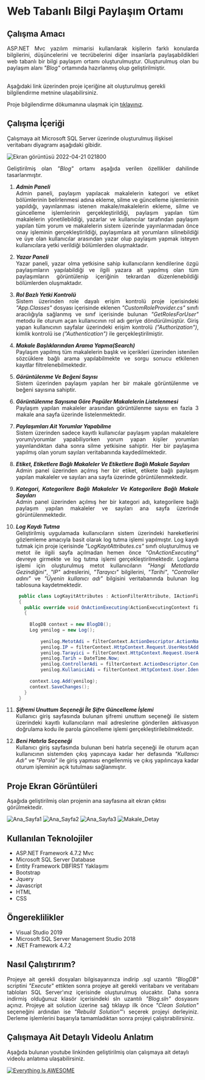 # Web Tabanlı Bilgi Paylaşım Ortamı 

## Çalışma Amacı

<div align="justify">
ASP.NET Mvc yazılım mimarisi kullanılarak kişilerin farklı konularda bilgilerini, düşüncelerini ve tecrübelerini 
diğer insanlarla paylaşabildikleri web tabanlı bir bilgi paylaşım ortamı oluşturulmuştur. Oluşturulmuş olan bu paylaşım
alanı <em>"Blog"</em> ortamında hazırlanmış olup geliştirilmiştir.
</div><br>

Aşağıdaki link üzerinden proje içeriğine ait oluşturulmuş gerekli bilgilendirme metnine ulaşabilirsiniz.

Proje bilgilendirme dökumanına ulaşmak için [tıklayınız](https://drive.google.com/file/d/1YF7qUJi86SV1ZCZwyLv2O3Euis7K2Auk/view?usp=sharing).

## Çalışma İçeriği

 Çalışmaya ait Microsoft SQL Server üzerinde oluşturulmuş ilişkisel veritabanı diyagramı aşağıdaki gibidir. 
 
![Ekran görüntüsü 2022-04-21 021800](https://user-images.githubusercontent.com/85406429/164340145-010ba288-a506-42fd-a04a-31bb88b8fee5.png)

 <div align="justify">
  
  Geliştirilmiş olan <em>"Blog"</em> ortamı aşağıda verilen özellikler dahilinde tasarlanmıştır.
  
  1. ***Admin Paneli*** <br>
  Admin paneli, paylaşım yapılacak makalelerin kategori ve etiket bölümlerinin belirlenmesi adına ekleme, silme ve güncelleme işlemlerinin yapıldığı, yayınlanması istenen makale/makalelerin ekleme, silme ve güncelleme işlemlerinin gerçekleştirildiği, paylaşım yapılan tüm makalelerin yönetilebildiği, yazarlar ve kullanıcılar tarafından paylaşım yapılan tüm yorum ve makalelerin sistem üzerinde yayınlanmadan önce onay işleminin gerçekleştirildiği, paylaşımlara ait yorumların silinebildiği ve üye olan kullanıcılar arasından yazar olup paylaşım yapmak isteyen kullanıcılara yetki verildiği bölümlerden oluşmaktadır.<br>

  2. ***Yazar Paneli*** <br>
  Yazar paneli, yazar olma yetkisine sahip kullanıcıların kendilerine özgü paylaşımların yapılabildiği ve ilgili yazara ait yapılmış olan tüm paylaşımların görüntülenip içeriğinin tekrardan düzenlenebildiği bölümlerden oluşmaktadır.<br>
 
  3. ***Rol Bazlı Yetki Kontrolü*** <br>
  Sistem üzerinden role dayalı erişim kontrolü proje içerisindeki <em>"App.Classes"</em> dosyası içerisinde eklenen <em>"CustomRoleProvider.cs"</em> sınıfı aracılığıyla sağlanmış ve sınıf içerisinde bulunan <em>"GetRolesForUser"</em> metodu ile oturum açan kullanıcının rol adı geriye döndürülmüştür. Giriş yapan kullanıcının sayfalar üzerindeki erişim kontrolü <em>("Authorization")</em>, kimlik kontrolü ise <em>("Authentication")</em> ile gerçekleştirilmiştir.
 
  4. ***Makale Başlıklarından Arama Yapma(Search)*** <br>
  Paylaşım yapılmış tüm makalelerin başlık ve içerikleri üzerinden istenilen sözcüklere bağlı arama yapılabilmekte ve sorgu sonucu etkilenen kayıtlar   filtrelenebilmektedir.
 
  5. ***Görüntülenme Ve Beğeni Sayısı*** <br>
  Sistem üzerinden paylaşım yapılan her bir makale görüntülenme ve beğeni sayısına sahiptir.
 
  6. ***Görüntülenme Sayısına Göre Popüler Makalelerin Listelenmesi*** <br>
  Paylaşım yapılan makaleler arasından görüntülenme sayısı en fazla 3 makale ana sayfa üzerinde listelenmektedir.
 
  7. ***Paylaşımları Ait Yorumlar Yapabilme*** <br>
  Sistem üzerinden sadece kayıtlı kullanıcılar paylaşım yapılan makalelere yorum/yorumlar yapabiliyorken yorum yapan kişiler yorumları yayınlandıktan daha sonra   silme yetkisine sahiptir. Her bir paylaşıma yapılmış olan yorum sayıları veritabanında kaydedilmektedir.
 
  8. ***Etiket, Etiketlere Bağlı Makaleler Ve Etiketlere Bağlı Makale Sayıları*** <br>
  Admin panel üzerinden açılmış her bir etiket, etikete bağlı paylaşım yapılan makaleler ve sayıları ana sayfa üzerinde görüntülenmektedir.
 
  9. ***Kategori, Kategorilere Bağlı Makaleler Ve Kategorilere Bağlı Makale Sayıları*** <br>
  Admin panel üzerinden açılmış her bir kategori adı, kategorilere bağlı paylaşım yapılan makaleler ve sayıları ana sayfa üzerinde görüntülenmektedir.
 
  10. ***Log Kaydı Tutma*** <br>
  Geliştirilmiş uygulamada kullanıcıların sistem üzerindeki hareketlerini gözlemleme amacıyla basit olarak log tutma işlemi yapılmıştır. Log kaydı tutmak için proje içerisinde <em>"LogKayıtAttributes.cs"</em> sınıfı oluşturulmuş ve metot ile ilgili sayfa açılmadan hemen önce <em>"OnActionExecuting"</em> devreye girmekte ve log tutma işlemi gerçekleştirilmektedir. Loglama işlemi için oluşturulmuş metot kullanıcıların <em>"Hangi Metotlarda Gezindiğini"</em>, <em>"IP"</em> adreslerini, <em>"Tarayıcı"</em> bilgilerini, <em>"Tarihi"</em>, <em>"Controller adını"</em> ve <em>"Üyenin kullanıcı adı"</em> bilgisini veritabanında bulunan log tablosuna kaydetmektedir.
 
       ```csharp
        public class LogKayitAttributes : ActionFilterAttribute, IActionFilter
        {
          public override void OnActionExecuting(ActionExecutingContext filterContext)
          {
           
            BlogDB context = new BlogDB();
            Log yenilog = new Log();
            
                yenilog.MetotAdi = filterContext.ActionDescriptor.ActionName + " isimli metot çağrıldı";
                yenilog.IP = filterContext.HttpContext.Request.UserHostAddress;
                yenilog.Tarayici = filterContext.HttpContext.Request.UserAgent;
                yenilog.Tarih = DateTime.Now;
                yenilog.ControllerAdi = filterContext.ActionDescriptor.ControllerDescriptor.ControllerName;
                yenilog.KullaniciAdi = filterContext.HttpContext.User.Identity.Name;
                
            context.Log.Add(yenilog);
            context.SaveChanges();
          }
        }
       ```
  11. ***Şifremi Unuttum Seçeneği İle Şifre Güncelleme İşlemi*** <br>
 Kullanıcı giriş sayfasında bulunan şifremi unuttum seçeneği ile sistem üzerindeki kayıtlı kullanıcıların mail adreslerine gönderilen aktivasyon doğrulama kodu ile parola güncelleme işlemi gerçekleştirilebilmektedir.  
 
  12. ***Beni Hatırla Seçeneği*** <br>
 Kullanıcı giriş sayfasında bulunan beni hatırla seçeneği ile oturum açan kullanıcının sistemden çıkış yapıncaya kadar her defasında <em>"Kullanıcı Adı"</em> ve <em>"Parola"</em> ile giriş yapması engellenmiş ve çıkış yapılıncaya kadar oturum işleminin açık tutulması sağlanmıştır.
 
</div>

## Proje Ekran Görüntüleri

Aşağıda geliştirilmiş olan projenin ana sayfasına ait ekran çıktısı görülmektedir. 

![Ana_Sayfa1](https://user-images.githubusercontent.com/85406429/164337169-c9c1434d-768b-4cd2-81f9-f6c44070ec2e.png)
![Ana_Sayfa2](https://user-images.githubusercontent.com/85406429/164337183-51087f9f-aff0-4309-bb3c-44fa28a77aea.png)
![Ana_Sayfa3](https://user-images.githubusercontent.com/85406429/164337390-b5a08a85-18ed-41e9-b735-954da3322949.png)
![Makale_Detay](https://user-images.githubusercontent.com/85406429/164337880-70f3f4a3-c6c3-418f-9928-92c2a2952647.png)

## Kullanılan Teknolojiler
- ASP.NET Framework 4.7.2 Mvc
- Microsoft SQL Server Database
- Entity Framework DBFİRST Yaklaşımı
- Bootstrap
- Jquery
- Javascript
- HTML
- CSS

## Öngereklilikler
- Visual Studio 2019
- Microsoft SQL Server Management Studio 2018
- .NET Framework 4.7.2

## Nasıl Çalıştırırım?

<div align="justify">
Projeye ait gerekli dosyaları bilgisayarınıza indirip .sql uzantılı <em>"BlogDB"</em> scriptini <em>"Execute"</em> ettikten sonra projeye ait gerekli veritabanı ve veritabanı tabloları SQL Server'ınız içerisinde oluşturulmuş olucaktır. Daha sonra indirmiş olduğunuz klasör içerisindeki sln uzantılı <em>"Blog.sln"</em> dosyasını açınız. Projeye ait solution üzerine sağ tıklayıp ilk önce <em>"Clean Solution"</em> seçeneğini ardından ise <em>"Rebuild Solution"</em>'ı seçerek projeyi derleyiniz. Derleme işlemlerini başarıyla tamamladıktan sonra projeyi çalıştırabilirsiniz.  
</div>

## Çalışmaya Ait Detaylı Videolu Anlatım

Aşağıda bulunan youtube linkinden geliştirilmiş olan çalışmaya ait detaylı videolu anlatıma ulaşabilirsiniz.   

[![Everything Is AWESOME](https://user-images.githubusercontent.com/85406429/164260974-cf2dd6f6-e1d0-4cb3-aed2-f0203b955a39.png)](https://www.youtube.com/watch?v=knusr2Et8As)


